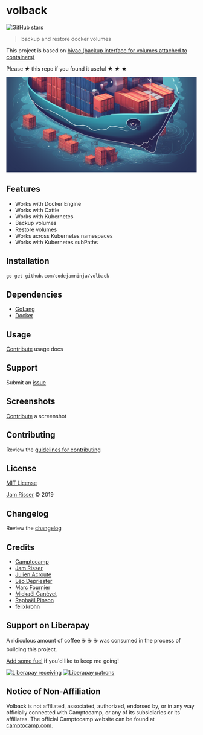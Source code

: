 # volback

[![GitHub stars](https://img.shields.io/github/stars/codejamninja/volback.svg?style=social&label=Stars)](https://github.com/codejamninja/volback)

> backup and restore docker volumes

This project is based on [bivac (backup interface for volumes attached to containers)](https://camptocamp.github.io/bivac)

Please ★ this repo if you found it useful ★ ★ ★

![](assets/volback.png)

## Features

* Works with Docker Engine
* Works with Cattle
* Works with Kubernetes
* Backup volumes
* Restore volumes
* Works across Kubernetes namespaces
* Works with Kubernetes subPaths


## Installation

```sh
go get github.com/codejamninja/volback
```


## Dependencies

* [GoLang](https://golang.org)
* [Docker](https://www.docker.com)


## Usage

[Contribute](https://github.com/codejamninja/volback/blob/master/CONTRIBUTING.md)
usage docs


## Support

Submit an [issue](https://github.com/codejamninja/volback/issues/new)


## Screenshots

[Contribute](https://github.com/codejamninja/volback/blob/master/CONTRIBUTING.md)
a screenshot


## Contributing

Review the [guidelines for contributing](https://github.com/codejamninja/volback/blob/master/CONTRIBUTING.md)


## License

[MIT License](https://github.com/codejamninja/volback/blob/master/LICENSE)

[Jam Risser](https://codejam.ninja) © 2019


## Changelog

Review the [changelog](https://github.com/codejamninja/volback/blob/master/CHANGELOG.md)


## Credits

* [Camptocamp](https://www.camptocamp.com)
* [Jam Risser](https://codejam.ninja)
* [Julien Acroute](https://github.com/Vampouille)
* [Léo Depriester](https://exadot.fr)
* [Marc Fournier](https://github.com/mfournier)
* [Mickaël Canévet](https://github.com/mcanevet)
* [Raphaël Pinson](https://raphink.info)
* [felixkrohn](https://github.com/felixkrohn)


## Support on Liberapay

A ridiculous amount of coffee ☕ ☕ ☕ was consumed in the process of building
this project.

[Add some fuel](https://liberapay.com/codejamninja/donate) if you'd like to keep
me going!

[![Liberapay receiving](https://img.shields.io/liberapay/receives/codejamninja.svg?style=flat-square)](https://liberapay.com/codejamninja/donate)
[![Liberapay patrons](https://img.shields.io/liberapay/patrons/codejamninja.svg?style=flat-square)](https://liberapay.com/codejamninja/donate)

## Notice of Non-Affiliation

Volback is not affiliated, associated, authorized, endorsed by, or in any way
officially connected with Camptocamp, or any of its subsidiaries or its
affiliates. The official Camptocamp website can be found at [camptocamp.com](https://www.camptocamp.com).
